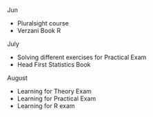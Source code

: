 Jun
- Pluralsight course
- Verzani Book R

July
- Solving different exercises for Practical Exam
- Head First Statistics Book

August
- Learning for Theory Exam
- Learning for Practical Exam
- Learning for R exam